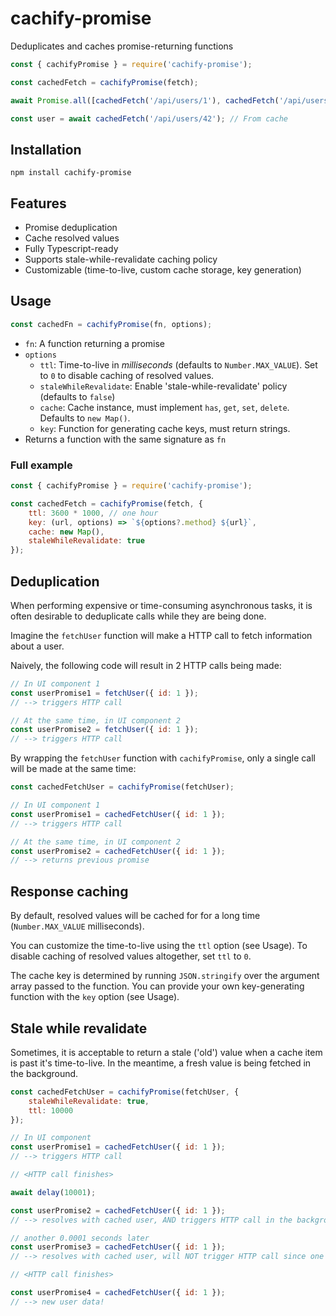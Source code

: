 # cachify-promise

Deduplicates and caches promise-returning functions

```javascript
const { cachifyPromise } = require('cachify-promise');

const cachedFetch = cachifyPromise(fetch);

await Promise.all([cachedFetch('/api/users/1'), cachedFetch('/api/users/1'), cachedFetch('/api/users/1'), cachedFetch('/api/users/42')]); // Results in only 2 calls

const user = await cachedFetch('/api/users/42'); // From cache
```

## Installation

```
npm install cachify-promise
```

## Features

-   Promise deduplication
-   Cache resolved values
-   Fully Typescript-ready
-   Supports stale-while-revalidate caching policy
-   Customizable (time-to-live, custom cache storage, key generation)

## Usage

```javascript
const cachedFn = cachifyPromise(fn, options);
```

-   `fn`: A function returning a promise
-   `options`
    -   `ttl`: Time-to-live in _milliseconds_ (defaults to `Number.MAX_VALUE`). Set to `0` to disable caching of resolved values.
    -   `staleWhileRevalidate`: Enable 'stale-while-revalidate' policy (defaults to `false`)
    -   `cache`: Cache instance, must implement `has`, `get`, `set`, `delete`. Defaults to `new Map()`.
    -   `key`: Function for generating cache keys, must return strings.
-   Returns a function with the same signature as `fn`

### Full example

```javascript
const { cachifyPromise } = require('cachify-promise');

const cachedFetch = cachifyPromise(fetch, {
    ttl: 3600 * 1000, // one hour
    key: (url, options) => `${options?.method} ${url}`,
    cache: new Map(),
    staleWhileRevalidate: true
});
```

## Deduplication

When performing expensive or time-consuming asynchronous tasks, it is often desirable to deduplicate calls while they are being done.

Imagine the `fetchUser` function will make a HTTP call to fetch information about a user.

Naively, the following code will result in 2 HTTP calls being made:

```javascript
// In UI component 1
const userPromise1 = fetchUser({ id: 1 });
// --> triggers HTTP call

// At the same time, in UI component 2
const userPromise2 = fetchUser({ id: 1 });
// --> triggers HTTP call
```

By wrapping the `fetchUser` function with `cachifyPromise`, only a single call will be made at the same time:

```javascript
const cachedFetchUser = cachifyPromise(fetchUser);

// In UI component 1
const userPromise1 = cachedFetchUser({ id: 1 });
// --> triggers HTTP call

// At the same time, in UI component 2
const userPromise2 = cachedFetchUser({ id: 1 });
// --> returns previous promise
```

## Response caching

By default, resolved values will be cached for for a long time (`Number.MAX_VALUE` milliseconds).

You can customize the time-to-live using the `ttl` option (see Usage).
To disable caching of resolved values altogether, set `ttl` to `0`.

The cache key is determined by running `JSON.stringify` over the argument array passed to the function. You can provide your own key-generating function with the `key` option (see Usage).

## Stale while revalidate

Sometimes, it is acceptable to return a stale ('old') value when a cache item is past it's time-to-live. In the meantime, a fresh value is being fetched in the background.

```javascript
const cachedFetchUser = cachifyPromise(fetchUser, {
    staleWhileRevalidate: true,
    ttl: 10000
});

// In UI component
const userPromise1 = cachedFetchUser({ id: 1 });
// --> triggers HTTP call

// <HTTP call finishes>

await delay(10001);

const userPromise2 = cachedFetchUser({ id: 1 });
// --> resolves with cached user, AND triggers HTTP call in the background

// another 0.0001 seconds later
const userPromise3 = cachedFetchUser({ id: 1 });
// --> resolves with cached user, will NOT trigger HTTP call since one is already in progress

// <HTTP call finishes>

const userPromise4 = cachedFetchUser({ id: 1 });
// --> new user data!
```
